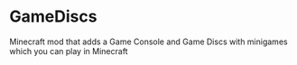 # GameDiscs
Minecraft mod that adds a Game Console and Game Discs with minigames which you can play in Minecraft
